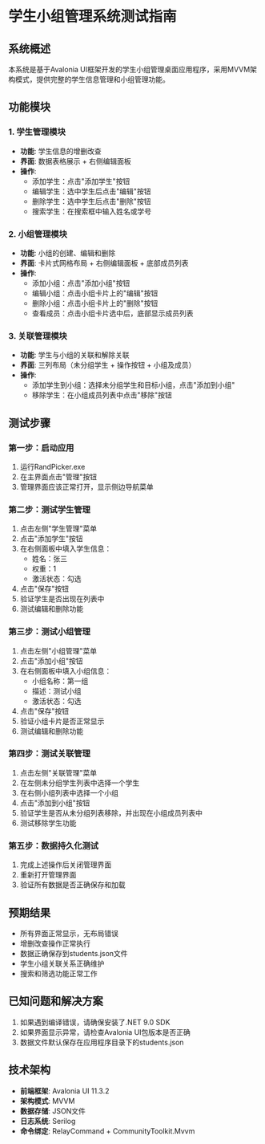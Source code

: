# 学生小组管理系统测试指南

## 系统概述
本系统是基于Avalonia UI框架开发的学生小组管理桌面应用程序，采用MVVM架构模式，提供完整的学生信息管理和小组管理功能。

## 功能模块

### 1. 学生管理模块
- **功能**: 学生信息的增删改查
- **界面**: 数据表格展示 + 右侧编辑面板
- **操作**: 
  - 添加学生：点击"添加学生"按钮
  - 编辑学生：选中学生后点击"编辑"按钮
  - 删除学生：选中学生后点击"删除"按钮
  - 搜索学生：在搜索框中输入姓名或学号

### 2. 小组管理模块
- **功能**: 小组的创建、编辑和删除
- **界面**: 卡片式网格布局 + 右侧编辑面板 + 底部成员列表
- **操作**:
  - 添加小组：点击"添加小组"按钮
  - 编辑小组：点击小组卡片上的"编辑"按钮
  - 删除小组：点击小组卡片上的"删除"按钮
  - 查看成员：点击小组卡片选中后，底部显示成员列表

### 3. 关联管理模块
- **功能**: 学生与小组的关联和解除关联
- **界面**: 三列布局（未分组学生 + 操作按钮 + 小组及成员）
- **操作**:
  - 添加学生到小组：选择未分组学生和目标小组，点击"添加到小组"
  - 移除学生：在小组成员列表中点击"移除"按钮

## 测试步骤

### 第一步：启动应用
1. 运行RandPicker.exe
2. 在主界面点击"管理"按钮
3. 管理界面应该正常打开，显示侧边导航菜单

### 第二步：测试学生管理
1. 点击左侧"学生管理"菜单
2. 点击"添加学生"按钮
3. 在右侧面板中填入学生信息：
   - 姓名：张三
   - 权重：1
   - 激活状态：勾选
4. 点击"保存"按钮
5. 验证学生是否出现在列表中
6. 测试编辑和删除功能

### 第三步：测试小组管理
1. 点击左侧"小组管理"菜单
2. 点击"添加小组"按钮
3. 在右侧面板中填入小组信息：
   - 小组名称：第一组
   - 描述：测试小组
   - 激活状态：勾选
4. 点击"保存"按钮
5. 验证小组卡片是否正常显示
6. 测试编辑和删除功能

### 第四步：测试关联管理
1. 点击左侧"关联管理"菜单
2. 在左侧未分组学生列表中选择一个学生
3. 在右侧小组列表中选择一个小组
4. 点击"添加到小组"按钮
5. 验证学生是否从未分组列表移除，并出现在小组成员列表中
6. 测试移除学生功能

### 第五步：数据持久化测试
1. 完成上述操作后关闭管理界面
2. 重新打开管理界面
3. 验证所有数据是否正确保存和加载

## 预期结果
- 所有界面正常显示，无布局错误
- 增删改查操作正常执行
- 数据正确保存到students.json文件
- 学生小组关联关系正确维护
- 搜索和筛选功能正常工作

## 已知问题和解决方案
1. 如果遇到编译错误，请确保安装了.NET 9.0 SDK
2. 如果界面显示异常，请检查Avalonia UI包版本是否正确
3. 数据文件默认保存在应用程序目录下的students.json

## 技术架构
- **前端框架**: Avalonia UI 11.3.2
- **架构模式**: MVVM
- **数据存储**: JSON文件
- **日志系统**: Serilog
- **命令绑定**: RelayCommand + CommunityToolkit.Mvvm